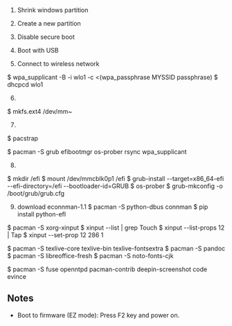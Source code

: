 1. Shrink windows partition

2. Create a new partition

3. Disable secure boot

4. Boot with USB

5. Connect to wireless network

$ wpa_supplicant -B -i wlo1 -c <(wpa_passphrase MYSSID passphrase)
$ dhcpcd wlo1

6. 

$ mkfs.ext4 /dev/mm~

7. 

$ pacstrap

$ pacman -S grub efibootmgr os-prober rsync wpa_supplicant


8.
$ mkdir /efi
$ mount /dev/mmcblk0p1 /efi
$ grub-install --target=x86_64-efi --efi-directory=/efi --bootloader-id=GRUB
$ os-prober
$ grub-mkconfig -o /boot/grub/grub.cfg

9. download econnman-1.1
$ pacman -S python-dbus connman
$ pip install python-efl


$ pacman -S xorg-xinput
$ xinput --list | grep Touch
$ xinput --list-props 12 | Tap
$ xinput --set-prop 12 286 1

$ pacman -S texlive-core texlive-bin texlive-fontsextra
$ pacman -S pandoc
$ pacman -S libreoffice-fresh
$ pacman -S noto-fonts-cjk

$ pacman -S fuse openntpd pacman-contrib deepin-screenshot code evince

## Notes

- Boot to firmware (EZ mode): Press F2 key and power on.

